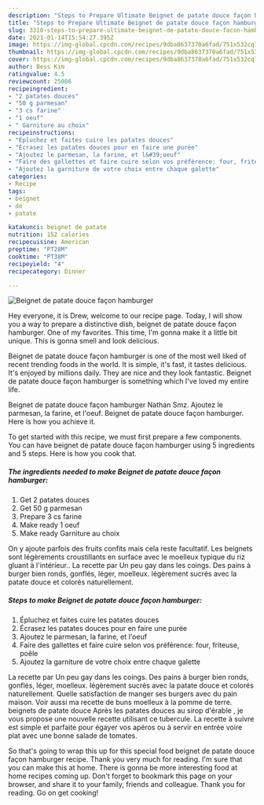 ```yaml
---
description: "Steps to Prepare Ultimate Beignet de patate douce façon hamburger"
title: "Steps to Prepare Ultimate Beignet de patate douce façon hamburger"
slug: 3310-steps-to-prepare-ultimate-beignet-de-patate-douce-facon-hamburger
date: 2021-01-14T15:54:27.395Z
image: https://img-global.cpcdn.com/recipes/9dba8637370a6fad/751x532cq70/beignet-de-patate-douce-facon-hamburger-photo-principale-de-la-recette.jpg
thumbnail: https://img-global.cpcdn.com/recipes/9dba8637370a6fad/751x532cq70/beignet-de-patate-douce-facon-hamburger-photo-principale-de-la-recette.jpg
cover: https://img-global.cpcdn.com/recipes/9dba8637370a6fad/751x532cq70/beignet-de-patate-douce-facon-hamburger-photo-principale-de-la-recette.jpg
author: Bess Kim
ratingvalue: 4.5
reviewcount: 25086
recipeingredient:
- "2 patates douces"
- "50 g parmesan"
- "3 cs farine"
- "1 oeuf"
- " Garniture au choix"
recipeinstructions:
- "Épluchez et faites cuire les patates douces"
- "Écrasez les patates douces pour en faire une purée"
- "Ajoutez le parmesan, la farine, et l&#39;oeuf"
- "Faire des gallettes et faire cuire selon vos préférence: four, friteuse, poêle"
- "Ajoutez la garniture de votre choix entre chaque galette"
categories:
- Recipe
tags:
- beignet
- de
- patate

katakunci: beignet de patate 
nutrition: 152 calories
recipecuisine: American
preptime: "PT28M"
cooktime: "PT38M"
recipeyield: "4"
recipecategory: Dinner

---
```



![Beignet de patate douce façon hamburger](https://img-global.cpcdn.com/recipes/9dba8637370a6fad/751x532cq70/beignet-de-patate-douce-facon-hamburger-photo-principale-de-la-recette.jpg)

Hey everyone, it is Drew, welcome to our recipe page. Today, I will show you a way to prepare a distinctive dish, beignet de patate douce façon hamburger. One of my favorites. This time, I'm gonna make it a little bit unique. This is gonna smell and look delicious.

Beignet de patate douce façon hamburger is one of the most well liked of recent trending foods in the world. It is simple, it's fast, it tastes delicious. It's enjoyed by millions daily. They are nice and they look fantastic. Beignet de patate douce façon hamburger is something which I've loved my entire life.

Beignet de patate douce façon hamburger Nathan Smz. Ajoutez le parmesan, la farine, et l&#39;oeuf. Beignet de patate douce façon hamburger. Here is how you achieve it.


To get started with this recipe, we must first prepare a few components. You can have beignet de patate douce façon hamburger using 5 ingredients and 5 steps. Here is how you cook that.

<!--inarticleads1-->

##### The ingredients needed to make Beignet de patate douce façon hamburger:

1. Get 2 patates douces
1. Get 50 g parmesan
1. Prepare 3 cs farine
1. Make ready 1 oeuf
1. Make ready  Garniture au choix


On y ajoute parfois des fruits confits mais cela reste facultatif. Les beignets sont légèrements croustillants en surface avec le moelleux typique du riz gluant à l&#39;intérieur.. La recette par Un peu gay dans les coings. Des pains à burger bien ronds, gonflés, léger, moelleux. légèrement sucrés avec la patate douce et colorés naturellement. 

<!--inarticleads2-->

##### Steps to make Beignet de patate douce façon hamburger:

1. Épluchez et faites cuire les patates douces
1. Écrasez les patates douces pour en faire une purée
1. Ajoutez le parmesan, la farine, et l&#39;oeuf
1. Faire des gallettes et faire cuire selon vos préférence: four, friteuse, poêle
1. Ajoutez la garniture de votre choix entre chaque galette


La recette par Un peu gay dans les coings. Des pains à burger bien ronds, gonflés, léger, moelleux. légèrement sucrés avec la patate douce et colorés naturellement. Quelle satisfaction de manger ses burgers avec du pain maison. Voir aussi ma recette de buns moelleux à la pomme de terre. beignets de patate douce Après les patates douces au sirop d&#39;érable , je vous propose une nouvelle recette utilisant ce tubercule. La recette à suivre est simple et parfaite pour égayer vos apéros ou à servir en entrée voire plat avec une bonne salade de tomates. 

So that's going to wrap this up for this special food beignet de patate douce façon hamburger recipe. Thank you very much for reading. I'm sure that you can make this at home. There is gonna be more interesting food at home recipes coming up. Don't forget to bookmark this page on your browser, and share it to your family, friends and colleague. Thank you for reading. Go on get cooking!
